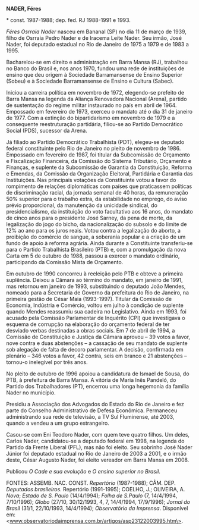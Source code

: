 **NADER, Féres**

\* const. 1987-1988; dep. fed. RJ 1988-1991 e 1993.

*Féres Osrraia Nader* nasceu em Bananal (SP) no dia 11 de março de 1939,
filho de Osrraia Pedro Nader e de Iracema Leite Nader. Seu irmão, José
Nader, foi deputado estadual no Rio de Janeiro de 1975 a 1979 e de 1983
a 1995.

Bacharelou-se em direito e administração em Barra Mansa (RJ), trabalhou
no Banco do Brasil e, nos anos 1970, fundou uma rede de instituições de
ensino que deu origem à Sociedade Barramansense de Ensino Superior
(Sobeu) e à Sociedade Barramansense de Ensino e Cultura (Sabec).

Iniciou a carreira política em novembro de 1972, elegendo-se prefeito de
Barra Mansa na legenda da Aliança Renovadora Nacional (Arena), partido
de sustentação do regime militar instaurado no país em abril de 1964.
Empossado em fevereiro de 1973, exerceu o mandato até o dia 31 de
janeiro de 1977. Com a extinção do bipartidarismo em novembro de 1979 e
a consequente reestruturação partidária, filiou-se ao Partido
Democrático Social (PDS), sucessor da Arena.

Já filiado ao Partido Democrático Trabalhista (PDT), elegeu-se deputado
federal constituinte pelo Rio de Janeiro no pleito de novembro de 1986.
Empossado em fevereiro de 1987, foi titular da Subcomissão de Orçamento
e Fiscalização Financeira, da Comissão do Sistema Tributário, Orçamento
e Finanças, e suplente da Subcomissão de Garantia da Constituição,
Reforma e Emendas, da Comissão da Organização Eleitoral, Partidária e
Garantia das Instituições. Nas principais votações da Constituinte votou
a favor do rompimento de relações diplomáticas com países que
praticassem políticas de discriminação racial, da jornada semanal de 40
horas, da remuneração 50% superior para o trabalho extra, da
estabilidade no emprego, do aviso prévio proporcional, da manutenção da
unicidade sindical, do presidencialismo, da instituição do voto
facultativo aos 16 anos, do mandato de cinco anos para o presidente José
Sarney, da pena de morte, da legalização do jogo do bicho, da
nacionalização do subsolo e do limite de 12% ao ano para os juros reais.
Votou contra a legalização do aborto, a proibição do comércio de sangue,
a soberania popular e a criação de um fundo de apoio à reforma agrária.
Ainda durante a Constituinte transferiu-se para o Partido Trabalhista
Brasileiro (PTB) e, com a promulgação da nova Carta em 5 de outubro de
1988, passou a exercer o mandato ordinário, participando da Comissão
Mista de Orçamento.

Em outubro de 1990 concorreu à reeleição pelo PTB e obteve a primeira
suplência. Deixou a Câmara ao término do mandato, em janeiro de 1991,
mas retornou em janeiro de 1993, substituindo o deputado João Mendes,
nomeado para a Secretaria de Governo da prefeitura do Rio de Janeiro, na
primeira gestão de César Maia (1993-1997). Titular da Comissão de
Economia, Indústria e Comércio, voltou em julho à condição de suplente
quando Mendes reassumiu sua cadeira no Legislativo. Ainda em 1993, foi
acusado pela Comissão Parlamentar de Inquérito (CPI) que investigava o
esquema de corrupção na elaboração do orçamento federal de ter desviado
verbas destinadas a obras sociais. Em 7 de abril de 1994, a Comissão de
Constituição e Justiça da Câmara aprovou – 39 votos a favor, nove contra
e duas abstenções – a cassação de seu mandato de suplente sob alegação
de falta de decoro parlamentar. A decisão, confirmada em plenário – 346
votos a favor, 42 contra, seis em branco e 21 abstenções – tornou-o
inelegível por três anos.

No pleito de outubro de 1996 apoiou a candidatura de Ismael de Sousa, do
PTB, à prefeitura de Barra Mansa. A vitória de Maria Inês Pandeló, do
Partido dos Trabalhadores (PT), encerrou uma longa hegemonia da família
Nader no município.

Presidiu a Associação dos Advogados do Estado do Rio de Janeiro e fez
parte do Conselho Administrativo de Defesa Econômica. Permaneceu
administrando sua rede de televisão, a TV Sul Fluminense, até 2003,
quando a vendeu a um grupo estrangeiro.

Casou-se com Eni Teodoro Nader, com quem teve quatro filhos. Um deles,
Carlos Nader, candidatou-se a deputado federal em 1998, na legenda do
Partido da Frente Liberal (PFL), mas não foi eleito. Seu sobrinho José
Nader Júnior foi deputado estadual no Rio de Janeiro de 2003 a 2001, e o
irmão deste, César Augusto Nader, foi eleito vereador em Barra Mansa em
2008.

Publicou *O* *Cade e sua evolução* e *O ensino superior no Brasil*.

FONTES: ASSEMB. NAC. CONST. *Repertório* (1987-1988); CÂM. DEP.
*Deputados brasileiros*. Repertório (1991-1995); COELHO, J.; OLIVEIRA,
A. *Nova*; *Estado de S. Paulo* (14/4/1994); *Folha de S.Paulo* (7,
14/4/1994, 7/10/1996); *Globo* (27/10, 30/12/1993, 4, 7, 14/4/1994,
17/9/1996); *Jornal do Brasil* (31/1, 22/10/1993, 14/4/1994);
*Observatório da Imprensa*. Disponível em:
\<www.observatoriodaimprensa.com.br/artigos/asp23122003995.htm\>.
